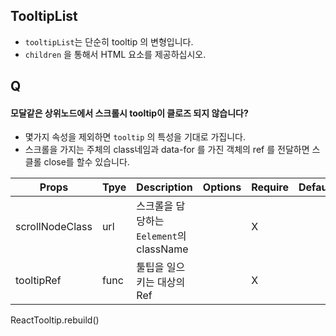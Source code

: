 ## TooltipList

- `tooltipList`는 단순히 tooltip 의 변형입니다.
- `children` 을 통해서 HTML 요소를 제공하십시오.

## Q

#### 모달같은 상위노드에서 스크롤시 tooltip이 클로즈 되지 않습니다?

- 몇가지 속성을 제외하면 `tooltip` 의 특성을 기대로 가집니다.
- 스크롤을 가지는 주체의 class네임과 data-for 를 가진 객체의 ref 를 전달하면 스클롤 close를 할수 있습니다.

| Props           | Tpye | Description                              | Options | Require | Default |
| --------------- | ---- | ---------------------------------------- | ------- | ------- | ------- |
| scrollNodeClass | url  | 스크롤을 담당하는 `Eelement`의 className |         | X       |         |
| tooltipRef      | func | 툴팁을 일으키는 대상의 Ref               |         | X       |         |

ReactTooltip.rebuild()
